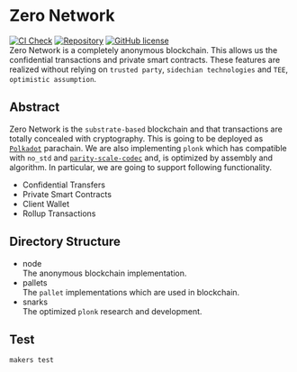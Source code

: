 # Zero Network
[![CI Check](https://github.com/zero-network/zero/actions/workflows/ci.yml/badge.svg)](https://github.com/zero-network/zero/actions/workflows/ci.yml) [![Repository](https://img.shields.io/badge/github-zero-blueviolet?logo=github)](https://github.com/zero-network/zero) [![GitHub license](https://img.shields.io/badge/license-GPL3%2FApache2-blue)](#LICENSE)  
Zero Network is a completely anonymous blockchain. This allows us the confidential transactions and private smart contracts. These features are realized without relying on `trusted party`, `sidechian technologies` and `TEE`, `optimistic assumption`.

## Abstract
Zero Network is the `substrate-based` blockchain and that transactions are totally concealed with cryptography. This is going to be deployed as [`Polkadot`](https://polkadot.network/) parachain. We are also implementing `plonk` which has compatible with `no_std` and [`parity-scale-codec`](https://github.com/paritytech/parity-scale-codec) and, is optimized by assembly and algorithm. In particular, we are going to support following functionality.

- Confidential Transfers
- Private Smart Contracts
- Client Wallet
- Rollup Transactions

## Directory Structure
- node  
The anonymous blockchain implementation.
- pallets  
The `pallet` implementations which are used in blockchain.
- snarks  
The optimized `plonk` research and development.

## Test
```
makers test
```
